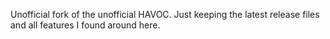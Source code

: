Unofficial fork of the unofficial HAVOC. Just keeping the latest release files and all features I found around here.
